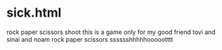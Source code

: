 # sick.html
rock paper scissors shoot
this is a game only for my good friend tovi and sinai and noam rock paper scissors sssssshhhhhoooootttt
